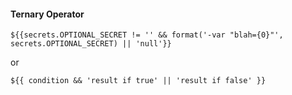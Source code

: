#### Ternary Operator

```
${{secrets.OPTIONAL_SECRET != '' && format('-var "blah={0}"', secrets.OPTIONAL_SECRET) || 'null'}}
```

or

```
${{ condition && 'result if true' || 'result if false' }}
```
